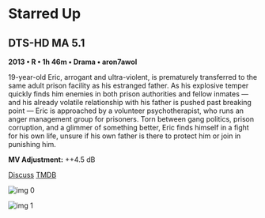# Starred Up

## DTS-HD MA 5.1

**2013 • R • 1h 46m • Drama • aron7awol**

19-year-old Eric, arrogant and ultra-violent, is prematurely transferred to the same adult prison facility as his estranged father. As his explosive temper quickly finds him enemies in both prison authorities and fellow inmates — and his already volatile relationship with his father is pushed past breaking point — Eric is approached by a volunteer psychotherapist, who runs an anger management group for prisoners. Torn between gang politics, prison corruption, and a glimmer of something better, Eric finds himself in a fight for his own life, unsure if his own father is there to protect him or join in punishing him.

**MV Adjustment:** ++4.5 dB

[Discuss](https://www.avsforum.com/threads/bass-eq-for-filtered-movies.2995212/post-58616930)  [TMDB](209276)

![img 0](https://i.imgur.com/n1QLL5o.jpg)

![img 1](https://i.imgur.com/P04mNXF.png)

